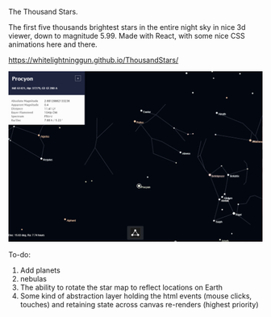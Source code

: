 The Thousand Stars.

The first five thousands brightest stars in the entire night sky in nice 3d viewer, down to magnitude 5.99. Made with React, with some nice CSS animations here and there.

https://whitelightninggun.github.io/ThousandStars/

![Screenshot of the Thousand Stars in action](https://github.com/whitelightninggun/ThousandStars/blob/main/thousandstars.PNG)

To-do:

1. Add planets
2. nebulas
3. The ability to rotate the star map to reflect locations on Earth
4. Some kind of abstraction layer holding the html events (mouse clicks, touches) and retaining state across canvas re-renders (highest priority)
